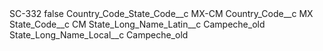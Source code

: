 <?xml version="1.0" encoding="UTF-8"?>
<CustomMetadata xmlns="http://soap.sforce.com/2006/04/metadata" xmlns:xsi="http://www.w3.org/2001/XMLSchema-instance" xmlns:xsd="http://www.w3.org/2001/XMLSchema">
    <label>SC-332</label>
    <protected>false</protected>
    <values>
        <field>Country_Code_State_Code__c</field>
        <value xsi:type="xsd:string">MX-CM</value>
    </values>
    <values>
        <field>Country_Code__c</field>
        <value xsi:type="xsd:string">MX</value>
    </values>
    <values>
        <field>State_Code__c</field>
        <value xsi:type="xsd:string">CM</value>
    </values>
    <values>
        <field>State_Long_Name_Latin__c</field>
        <value xsi:type="xsd:string">Campeche_old</value>
    </values>
    <values>
        <field>State_Long_Name_Local__c</field>
        <value xsi:type="xsd:string">Campeche_old</value>
    </values>
</CustomMetadata>
